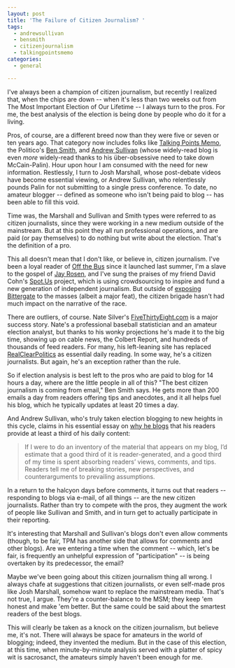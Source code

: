 ```yaml
---
layout: post
title: 'The Failure of Citizen Journalism? '
tags:
  - andrewsullivan
  - bensmith
  - citizenjournalism
  - talkingpointsmemo
categories:
  - general

---
```


I've always been a champion of citizen journalism, but recently I realized that, when the chips are down -- when it's less than two weeks out from The Most Important Election of Our Lifetime -- I always turn to the pros.  For me, the best analysis of the election is being done by people who do it for a living.

Pros, of course, are a different breed now than they were five or seven or ten years ago.  That category now includes folks like <a href="http://www.talkingpointsmemo.com">Talking Points Memo</a>, the Politico's <a href="http://www.politico.com/blogs/bensmith/">Ben Smith</a>, and <a href="http://andrewsullivan.theatlantic.com/">Andrew Sullivan</a> (whose widely-read blog is even <em>more</em> widely-read thanks to his über-obsessive need to take down McCain-Palin).  Hour upon hour I am consumed with the need for new information.  Restlessly, I turn to Josh Marshall, whose post-debate videos have become essential viewing, or Andrew Sullivan, who relentlessly pounds Palin for not submitting to a single press conference.  To date, no amateur blogger -- defined as someone who isn't being paid to blog -- has been able to fill this void.   

Time was, the Marshall and Sullivan and Smith types were referred to as citizen journalists, since they were working in a new medium outside of the mainstream.  But at this point they all run professional operations, and are paid (or pay themselves) to do nothing but write about the election.  That's the definition of a pro. 

This all doesn't mean that I don't like, or believe in, citizen journalism.  I've been a loyal reader of <a href="http://www.huffingtonpost.com/off-the-bus/">Off the Bus</a> since it launched last summer, I'm a slave to the gospel of <a href="http://journalism.nyu.edu/pubzone/weblogs/pressthink/">Jay Rosen</a>, and I've sung the praises of my friend David Cohn's <a href="http://spot.us/">Spot.Us</a> project, which is using crowdsourcing to inspire and fund a new generation of independent journalism.  But outside of <a href="http://www.huffingtonpost.com/mayhill-fowler/obama-no-surprise-that-ha_b_96188.html">exposing Bittergate</a> to the masses (albeit a major feat), the citizen brigade hasn't had much impact on the narrative of the race.  

There are outliers, of course.  Nate Silver's <a href="http://www.fivethirtyeight.com/">FiveThirtyEight.com</a> is a major success story.  Nate's a professional baseball statistician and an amateur election analyst, but thanks to his wonky projections he's made it to the big time, showing up on cable news, the Colbert Report, and hundreds of thousands of feed readers.  For many, his left-leaning site has replaced <a href="http://www.realclearpolitics.com/">RealClearPolitics</a> as essential daily reading.  In some way, he's a citizen journalists.  But again, he's an exception rather than the rule.   

So if election analysis is best left to the pros who are paid to blog for 14 hours a day, where are the little people in all of this? "The best citizen journalism is coming from email," Ben Smith says.  He gets more than 200 emails a day from readers offering tips and anecdotes, and it all helps fuel his blog, which he typically updates at least 20 times a day. 

And Andrew Sullivan, who's truly taken election blogging to new heights in this cycle, claims in his essential essay on <a href="http://www.theatlantic.com/doc/200811/andrew-sullivan-why-i-blog">why he blogs</a> that his readers provide at least a third of his daily content:

<blockquote>If I were to do an inventory of the material that appears on my blog, I’d estimate that a good third of it is reader-­generated, and a good third of my time is spent absorbing readers’ views, comments, and tips. Readers tell me of breaking stories, new perspectives, and counterarguments to prevailing assumptions.</blockquote>

In a return to the halcyon days before comments, it turns out that readers -- responding to blogs via e-mail, of all things -- are the new citizen journalists.  Rather than try to compete with the pros, they augment the work of people like Sullivan and Smith, and in turn get to actually participate in their reporting.  

It's interesting that Marshall and Sullivan's blogs don't even allow comments (though, to be fair, TPM has another side that allows for comments and other blogs).  Are we entering a time when the comment -- which, let's be fair, is frequently an unhelpful expression of "participation" -- is being overtaken by its predecessor, the email? 

Maybe we've been going about this citizen journalism thing all wrong.  I always chafe at suggestions that citizen journalists, or even self-made pros like Josh Marshall, somehow want to replace the mainstream media.  That's not true, I argue.  They're a counter-balance to the MSM; they keep 'em honest and make 'em better.  But the same could be said about the smartest readers of the best blogs.  

This will clearly be taken as a knock on the citizen journalism, but believe me, it's not.  There will always be space for amateurs in the world of blogging; indeed, they invented the medium.  But in the case of this election, at this time, when minute-by-minute analysis served with a platter of spicy wit is sacrosanct, the amateurs simply haven't been enough for me. 

  
